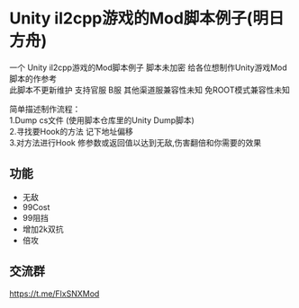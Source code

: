# Unity il2cpp游戏的Mod脚本例子(明日方舟)
一个 Unity il2cpp游戏的Mod脚本例子 脚本未加密 给各位想制作Unity游戏Mod脚本的作参考  
此脚本不更新维护 支持官服 B服 其他渠道服兼容性未知 免ROOT模式兼容性未知    
  
简单描述制作流程：  
1.Dump cs文件 (使用脚本仓库里的Unity Dump脚本)  
2.寻找要Hook的方法 记下地址偏移  
3.对方法进行Hook 修参数或返回值以达到无敌,伤害翻倍和你需要的效果  

## 功能
* 无敌
* 99Cost
* 99阻挡
* 增加2k双抗
* 倍攻

## 交流群
https://t.me/FlxSNXMod
